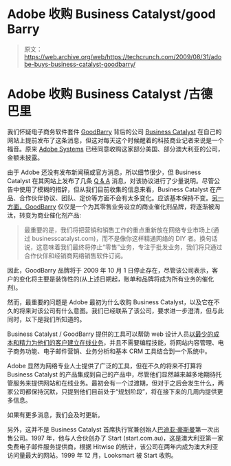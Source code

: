 # Adobe 收购 Business Catalyst/good Barry 

> 原文：<https://web.archive.org/web/https://techcrunch.com/2009/08/31/adobe-buys-business-catalyst-goodbarry/>

# Adobe 收购 Business Catalyst /古德巴里

我们怀疑电子商务软件套件 [GoodBarry](https://web.archive.org/web/20221007042104/http://www.goodbarry.com/) 背后的公司 [Business Catalyst](https://web.archive.org/web/20221007042104/http://businesscatalyst.com/) 在自己的网站上提前发布了这条消息，但这对每天这个时候醒着的科技商业记者来说是一个福音。原来 [Adobe Systems](https://web.archive.org/web/20221007042104/http://adobe.com/) 已经同意收购这家部分美国、部分澳大利亚的公司，金额未披露。

由于 Adobe 还没有发布新闻稿或官方消息，所以细节很少，但 Business Catalyst 在其网站上发布了几条 [Q & A](https://web.archive.org/web/20221007042104/http://businesscatalyst.com/announcements/info) 消息，对该协议进行了少量说明。尽管公告中使用了模糊的措辞，但从我们目前收集的信息来看，Business Catalyst 在产品、合作伙伴协议、团队、定价等方面不会有太多变化。应该基本保持不变。[另一方面，GoodBarry](https://web.archive.org/web/20221007042104/http://www.goodbarry.com/announcements/info) 仅仅是一个为其零售业务设立的商业催化剂品牌，将逐渐被淘汰，转变为商业催化剂产品:

> 最重要的是，我们将把营销和销售工作的重点重新放在网络专业市场上(通过 businesscatalyst.com)，而不是像你这样精通网络的 DIY 者。换句话说，这意味着我们最终将停止“零售”业务，专注于批发业务，我们将只通过合作伙伴和经销商网络销售软件订阅。

因此，GoodBarry 品牌将于 2009 年 10 月 1 日停止存在，尽管该公司表示，客户的变化将主要是装饰性的(从上述日期起，账单和品牌将成为所有业务的催化剂)。

然而，最重要的问题是 Adobe 最初为什么收购 Business Catalyst，以及它在不久的将来对该公司有什么意图。我们已经联系了该公司，要求进一步澄清，但与此同时，以下是我们所知道的。

Business Catalyst / GoodBarry 提供的工具可以帮助 web 设计人员[以最少的成本和精力为他们的客户建立在线业务](https://web.archive.org/web/20221007042104/http://www.beta.techcrunch.com/2007/10/20/goodbarry-goodbusiness-aims-to-make-ecommerce-easier/)，并且不需要编程技能，将网站内容管理、电子商务功能、电子邮件营销、业务分析和基本 CRM 工具结合到一个系统中。

Adobe 显然为网络专业人士提供了广泛的工具，但在不久的将来不打算将 Business Catalyst 的产品集成到自己的产品中，尽管他们显然越来越多地期待托管服务来提供网站和在线业务。最初会有一个过渡期，但对于之后会发生什么，两家公司都保持沉默，只提到他们目前处于“规划阶段”，将在接下来的几周内提供更多信息。

如果有更多消息，我们会及时更新。

另外，这并不是 Business Catalyst 首席执行官兼创始人[巴迪亚·豪斯曼](https://web.archive.org/web/20221007042104/http://www.crunchbase.com/person/bardia-housman)第一次出售公司。1997 年，他与人合伙创办了 Start (start.com.au)，这是澳大利亚第一家免费电子邮件服务提供商，根据 Hitwise 的统计，该公司在两年内成为澳大利亚访问量最大的网站。1999 年 12 月，Looksmart 被 Start 收购。